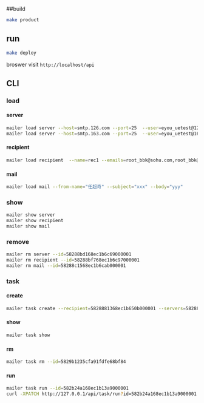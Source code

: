 ##build
```bash
make product
```
## run
```bash
make deploy
```
broswer visit `http://localhost/api`

## CLI

### load
#### server
```bash
mailer load server --host=smtp.126.com --port=25  --user=eyou_uetest@126.com --password=test123
mailer load server --host=smtp.163.com --port=25  --user=eyou_uetest@163.com --password=eyou-uetest
```


#### recipient
```bash
mailer load recipient  --name=rec1 --emails=root_bbk@sohu.com,root_bbk@126.com,root_bbk@163.com
```

#### mail
```bash
mailer load mail --from-name="任超奇" --subject="xxx" --body="yyy"
```

### show
```bash
mailer show server
mailer show recipient
mailer show mail
```

### remove
```bash
mailer rm server --id=58288bd168ec1b6c69000001
mailer rm recipient --id=58288bf768ec1b6c97000001
mailer rm mail --id=58288c1568ec1b6cab000001
```

### task
#### create
```bash
mailer task create --recipient=5828881368ec1b650b000001 --servers=5828849468ec1b62ef000001,5828879568ec1b6499000001 --mails=582889b568ec1b6b58000001
```

#### show
```bash
mailer task show
```

#### rm 
```bash
mailer task rm --id=5829b1235cfa91fdfe68bf84
```

#### run
```bash
mailer task run --id=582b24a168ec1b13a9000001
curl -XPATCH http://127.0.0.1/api/task/run?id=582b24a168ec1b13a9000001
```
